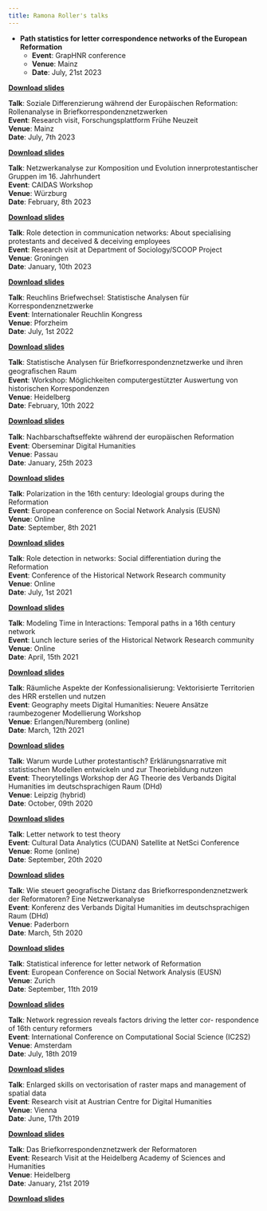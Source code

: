 ```yaml
---
title: Ramona Roller's talks
---
```


- **Path statistics for letter correspondence networks of the European Reformation**
    - **Event**: GrapHNR conference<br>
    - **Venue**: Mainz<br>
    - **Date**: July, 21st 2023<br>
<!--- {{< embed-pdf url="./team/ramona_roller/data/2023-07-21_GrapHNR.pdf" >}} --->
<a href="/team/ramona_roller/data/2023-07-21_GrapHNR.pdf">**Download slides**</a>




**Talk**: Soziale Differenzierung während der Europäischen Reformation: Rollenanalyse in Briefkorrespondenznetzwerken
<br>
**Event**: Research visit, Forschungsplattform Frühe Neuzeit<br>
**Venue**: Mainz<br>
**Date**: July, 7th 2023<br>
<!---{{< embed-pdf url="./team/ramona_roller/data/2023-07-07_earlyModernPeriod.pdf" >}}--->
<a href="/team/ramona_roller/data/2023-07-07_earlyModernPeriod.pdf">**Download slides**</a>


**Talk**: Netzwerkanalyse zur Komposition und Evolution innerprotestantischer Gruppen im 16. Jahrhundert<br>
**Event**: CAIDAS Workshop<br>
**Venue**: Würzburg<br>
**Date**: February, 8th 2023<br>
<!---{{< embed-pdf url="./team/ramona_roller/data/2023-02-08_Wurzburg.pdf" >}}--->
<a href="/team/ramona_roller/data/2023-02-08_Wurzburg.pdf">**Download slides**</a>

**Talk**: Role detection in communication networks: About specialising protestants and deceived & deceiving employees<br>
**Event**: Research visit at Department of Sociology/SCOOP Project<br>
**Venue**: Groningen<br>
**Date**: January, 10th 2023<br>
<!---{{< embed-pdf url="./team/ramona_roller/data/2023-10-01_scoop.pdf" >}}--->
<a href="/team/ramona_roller/data/2023-01-10_scoop.pdf">**Download slides**</a>

**Talk**: Reuchlins Briefwechsel: Statistische Analysen für Korrespondenznetzwerke<br>
**Event**: Internationaler Reuchlin Kongress<br>
**Venue**: Pforzheim<br>
**Date**: July, 1st 2022<br>
<!---{{< embed-pdf url="./team/ramona_roller/data/2022-07-01_reuchlin.pdf" >}}--->
<a href="/team/ramona_roller/data/2022-07-01_reuchlin.pdf">**Download slides**</a>

**Talk**: Statistische Analysen für Briefkorrespondenznetzwerke und ihren geograﬁschen Raum<br>
**Event**: Workshop: Möglichkeiten computergestützter Auswertung von historischen Korrespondenzen<br>
**Venue**: Heidelberg<br>
**Date**: February, 10th 2022<br>
<!---{{< embed-pdf url="./team/ramona_roller/data/2022-02-10_correspondences.pdf" >}}--->
<a href="/team/ramona_roller/data/2022-02-10_correspondences.pdf">**Download slides**</a>

**Talk**: Nachbarschaftseﬀekte während der europäischen Reformation<br>
**Event**: Oberseminar Digital Humanities<br>
**Venue**: Passau<br>
**Date**: January, 25th 2023<br>
<!---{{< embed-pdf url="./team/ramona_roller/data/2022-01-25_neighbours.pdf" >}}--->
<a href="/team/ramona_roller/data/2022-01-25_neighbours.pdf">**Download slides**</a>

**Talk**: Polarization in the 16th century: Ideologial groups during the Reformation<br>
**Event**: European conference on Social Network Analysis (EUSN)<br>
**Venue**: Online<br>
**Date**: September, 8th 2021<br>
<!---{{< embed-pdf url="./team/ramona_roller/data/2021-09-08_EUSN.pdf" >}}--->
<a href="/team/ramona_roller/data/2021-09-08_EUSN.pdf">**Download slides**</a>


**Talk**: Role detection in networks: Social differentiation during the Reformation<br>
**Event**: Conference of the Historical Network Research community<br>
**Venue**: Online<br>
**Date**: July, 1st 2021<br>
<!---{{< embed-pdf url="./team/ramona_roller/data/2021-07-01_HNR.pdf" >}}--->
<a href="/team/ramona_roller/data/2021-07-01_HNR.pdf">**Download slides**</a>


**Talk**: Modeling Time in Interactions: Temporal paths in a 16th century network<br>
**Event**: Lunch lecture series of the Historical Network Research community<br>
**Venue**: Online<br>
**Date**: April, 15th 2021<br>
<!---{{< embed-pdf url="./team/ramona_roller/data/2021-04-15_HNR.pdf" >}}--->
<a href="/data/2021-04-15_HNR.pdf">**Download slides**</a>

**Talk**: Räumliche Aspekte der Konfessionalisierung: Vektorisierte Territorien des HRR erstellen und nutzen<br>
**Event**: Geography meets Digital Humanities: Neuere Ansätze raumbezogener Modellierung Workshop<br>
**Venue**: Erlangen/Nuremberg (online)<br>
**Date**: March, 12th 2021<br>
<!---{{< embed-pdf url="./team/ramona_roller/data/2021-03-12_Erlangen.pdf" >}}--->
<a href="/data/2021-03-12_Erlangen.pdf">**Download slides**</a>

**Talk**: Warum wurde Luther protestantisch? Erklärungsnarrative mit statistischen Modellen entwickeln und zur Theoriebildung
nutzen<br>
**Event**: Theorytellings Workshop der AG Theorie des Verbands Digital Humanities im deutschsprachigen Raum (DHd)<br>
**Venue**: Leipzig (hybrid)<br>
**Date**: October, 09th 2020<br>
<!---{{< embed-pdf url="./team/ramona_roller/data/2020-10-09_Leipzig.pdf" >}}--->
<a href="/data/2020-10-09_Leipzig.pdf">**Download slides**</a>

**Talk**: Letter network to test theory<br>
**Event**: Cultural Data Analytics (CUDAN) Satellite at NetSci Conference<br>
**Venue**: Rome (online)<br>
**Date**: September, 20th 2020<br>
<!---{{< embed-pdf url="./team/ramona_roller/data/2020-09-11_Rome.pdf" >}}--->
<a href="/data/2020-09-11_Rome.pdf">**Download slides**</a>


**Talk**: Wie steuert geografische Distanz das Briefkorrespondenznetzwerk der Reformatoren? Eine Netzwerkanalyse<br>
**Event**: Konferenz des Verbands Digital Humanities im deutschsprachigen Raum (DHd)<br>
**Venue**: Paderborn<br>
**Date**: March, 5th 2020<br>
<!---{{< embed-pdf url="./team/ramona_roller/data/2020-03-05_Paderborn.pdf" >}}--->
<a href="/data/2020-03-05_Paderborn.pdf">**Download slides**</a>


**Talk**: Statistical inference for letter network of Reformation<br>
**Event**: European Conference on Social Network Analysis (EUSN)<br>
**Venue**: Zurich<br>
**Date**: September, 11th 2019<br>
<!---{{< embed-pdf url="./team/ramona_roller/data/2019-09-11_Zurich.pdf" >}}--->
<a href="/data/2019-09-11_Zurich.pdf">**Download slides**</a>


**Talk**: Network regression reveals factors driving the letter cor-
respondence of 16th century reformers<br>
**Event**: International Conference on Computational Social Science (IC2S2)<br>
**Venue**: Amsterdam<br>
**Date**: July, 18th 2019<br>
<!---{{< embed-pdf url="./team/ramona_roller/data/2019-07-18_Amsterdam.pdf" >}}--->
<a href="/data/2019-07-18_Amsterdam.pdf">**Download slides**</a>


**Talk**: Enlarged skills on vectorisation of raster maps and management of spatial data<br>
**Event**: Research visit at Austrian Centre for Digital Humanities<br>
**Venue**: Vienna<br>
**Date**: June, 17th 2019<br>
<!---{{< embed-pdf url="./team/ramona_roller/data/2019-06-17_Vienna.pdf" >}}--->
<a href="/data/2019-06-17_Vienna.pdf">**Download slides**</a>


**Talk**: Das Briefkorrespondenznetzwerk der Reformatoren<br>
**Event**: Research Visit at the Heidelberg Academy of Sciences and Humanities<br>
**Venue**: Heidelberg<br>
**Date**: January, 21st 2019<br>
<!---{{< embed-pdf url="./team/ramona_roller/data/2019-01-21_Heidelberg.pdf" >}}--->
<a href="/data/2019-01-21_Heidelberg.pdf">**Download slides**</a>
